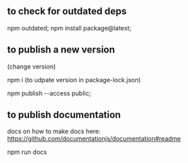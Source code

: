 ## to check for outdated deps

  npm outdated;
  npm install package@latest;

## to publish a new version

  (change version)

  npm i (to udpate version in package-lock.json)

  npm publish --access public;

## to publish documentation

  docs on how to make docs here:
  <https://github.com/documentationjs/documentation#readme>

  npm run docs
